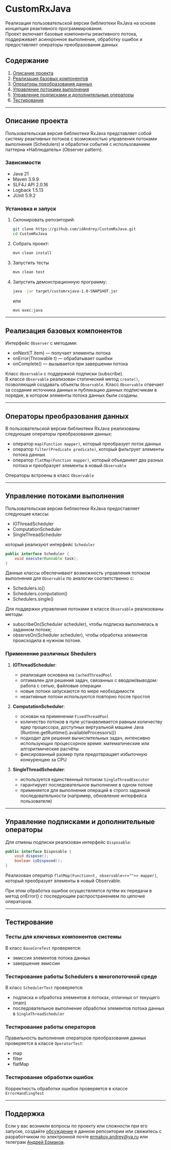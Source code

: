 # CustomRxJava
Реализация пользовательской версии библиотеки RxJava на основе концепции реактивного программирования.  
Проект включает базовые компоненты реактивного потока, поддерживает асинхронное выполнение, обработку ошибок и предоставляет операторы преобразования данных  

## Содержание
1. [Описание проекта](#описание-проекта)
2. [Реализация базовых компонентов](#реализация-базовых-компонентов)
3. [Операторы преобразования данных](#операторы-преобразования-данных)
4. [Управление потоками выполнения](#управление-потоками-выполнения)
5. [Управление подписками и дополнительные операторы](#управление-подписками-и-дополнительные-операторы)
6. [Тестирование](#тестирование)

---

## Описание проекта
Пользовательская версия библиотеки RxJava представляет собой систему реактивных потоков с возможностью управления потоками выполнения (Schedulers) и обработки событий с использованием паттерна «Наблюдатель» (Observer pattern).

### Зависимости

* Java 21
* Maven 3.9.9
* SLF4J API 2.0.16
* Logback 1.5.13
* JUnit 5.9.2

### Установка и запуск

1. Склонировать репозиторий:

   ```bash
   git clone https://github.com/idAndrey/CustomRxJava.git
   cd CustomRxJava
   ```
2. Собрать проект:

   ```bash
   mvn clean install
   ```
3. Запустить тесты
   ```bash
   mvn clean test
   ```
4. Запустить демонстрационную программу:
   ```bash
   java -jar target/customrxjava-1.0-SNAPSHOT.jar
   ```
   или
   ```bash
   mvn exec:java
   ```
---
## Реализация базовых компонентов

Интерфейс `Observer` с методами:
* onNext(T item) — получает элементы потока
* onError(Throwable t) — обрабатывает ошибки
* onComplete() — вызывается при завершении потока  

Класс `Observable` с поддержкой подписки (subscribe).  
В классе `Observable` реализован статический метод `create()`, позволяющий создавать объекты `Observable`.
Класс `Observable` отвечает за создание источника данных и публикацию данных подписчикам в порядке, в котором элементы потока данных были созданы.

---

## Операторы преобразования данных
В пользовательской версии библиотеки RxJava реализованы следующие операторы преобразования данных:
* оператор `map(Function mapper)`, который преобразует поток данных
* оператор `filter(Predicate predicate)`, который фильтрует элементы потока данных  
* оператор `flatMap(Function mapper)`, который объединяет два разных потока и преобразует элементы в новый `Observable`  

Операторы встроены в класс `Observable`

---

## Управление потоками выполнения

Пользовательская версия библиотеки RxJava предоставляет следующие классы:

* IOThreadScheduler
* ComputationScheduler
* SingleThreadScheduler

который реализуют интерфейс `Scheduler`
```java
public interface Scheduler {
    void execute(Runnable task);
}
```

Данные классы обеспечивают возможность управления потоком выполнения для `Observable` по аналогии соответственно с:
* Schedulers.io()
* Schedulers.computation()
* Schedulers.single()

Для поддержки управления потоками в классе `Observable` реализованы методы: 
* subscribeOn(Scheduler scheduler), чтобы подписка выполнялась в заданном потоке;
* observeOn(Scheduler scheduler), чтобы обработка элементов происходила в нужном потоке.  

### Применение различных Shedulers

1. **IOThreadScheduler**:
   * реализация основана на `CachedThreadPool`
   * оптимален для решения задач, связанных с вводом/выводом: работа с сетью, файловые операции
   * новые потоки запускаются по мере необходимости
   * неактивные потоки используются повторно после простоя

2. **ComputationScheduler**:
   * основан на применении `FixedThreadPool`
   * количество потоков в пуле устанавливается равным количеству ядер процессора, доступных виртуальной машине Java (Runtime.getRuntime().availableProcessors())
   * подходит для решения вычислительных задач, интенсивно использующих процессорное время: математические или алгоритмические расчёты
   * фиксированный размер пула предотвращает избыточную конкуренцию за CPU

3. **SingleThreadScheduler**:
   * используется единственный потоком `SingleThreadExecutor`
   * гарантирует последовательное выполнение в одном потоке
   * применяется для выполнения операций в строго заданной последовательности (например, обновление интерфейса пользователя)

---

## Управление подписками и дополнительные операторы

Для отмены подписки реализован интерфейс `Disposable`:
```java
public interface Disposable {
    void dispose();
    boolean isDisposed();
}
```
Реализован оператор `flatMap(Function<t, observable<r="">> mapper)`, который преобразует элементы в новый Observable.  

При этом обработка ошибок осуществляется путём их передачи в метод onError() с последующим распространением по цепочке операторов.  

---

## Тестирование

### Тесты для ключевых компонентов системы

В класс `BaseCoreTest` проверяется:
* эмиссия элементов потока данных
* завершение эмиссии

### Тестирование работы Schedulers в многопоточной среде

В класс `SchedulerTest` проверяется:
* подписка и обработка элементов в потоках, отличных от текущего (main)
* последовательное выполнение обработки элементов потока данных в `SingleThreadScheduler`

### Тестирование работы операторов

Правильность выполнения операторов преобразования данных проверяется в классе `OperatorTest`:
* map
* filter
* flatMap

### Тестирование обработки ошибок

Корректность обработки ошибок проверяется в классе `ErrorHandlingTest`

---

## Поддержка
Если у вас возникли вопросы по проекту или сложности при его запуске, создайте
[обсуждение](https://github.com/idAndrey/issues/new/choose) в данном репозитории или свяжитесь с разработчиком по электронной почте <a href="mailto:mail@example.com"><ermakov.andrey@ya.ru></a> или телеграм [Андрей Ермаков](https://t.me/pc022979700).  
